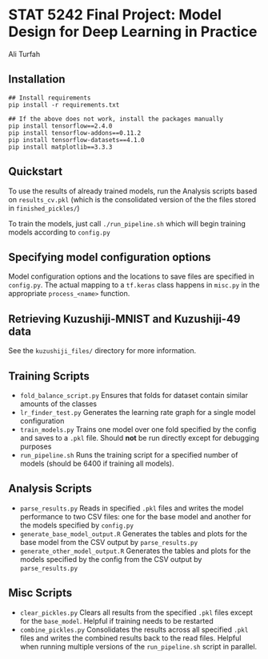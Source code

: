 # STAT 5242 Final Project: Model Design for Deep Learning in Practice
Ali Turfah

## Installation
```
## Install requirements
pip install -r requirements.txt

## If the above does not work, install the packages manually
pip install tensorflow==2.4.0
pip install tensorflow-addons==0.11.2
pip install tensorflow-datasets==4.1.0
pip install matplotlib==3.3.3
```

## Quickstart
To use the results of already trained models, run the Analysis scripts based on `results_cv.pkl` (which is the consolidated version of the the files stored in `finished_pickles/`)

To train the models, just call `./run_pipeline.sh` which will begin training models according to `config.py`

## Specifying model configuration options
Model configuration options and the locations to save files are specified in `config.py`. The actual mapping to a `tf.keras` class happens in `misc.py` in the appropriate `process_<name>` function.

## Retrieving Kuzushiji-MNIST and Kuzushiji-49 data
See the `kuzushiji_files/` directory for more information.

## Training Scripts
- `fold_balance_script.py` Ensures that folds for dataset contain similar amounts of the classes
- `lr_finder_test.py` Generates the learning rate graph for a single model configuration
- `train_models.py` Trains one model over one fold specified by the config and saves to a `.pkl` file. Should **not** be run directly except for debugging purposes
- `run_pipeline.sh` Runs the training script for a specified number of models (should be 6400 if training all models). 

## Analysis Scripts
- `parse_results.py` Reads in specified `.pkl` files and writes the model performance to two CSV files: one for the base model and another for the models specified by `config.py`
- `generate_base_model_output.R` Generates the tables and plots for the base model from the CSV output by `parse_results.py`
- `generate_other_model_output.R` Generates the tables and plots for the models specified by the config from the CSV output by `parse_results.py`

## Misc Scripts
- `clear_pickles.py` Clears all results from the specified `.pkl` files except for the `base_model`. Helpful if training needs to be restarted
- `combine_pickles.py` Consolidates the results across all specified `.pkl` files and writes the combined results back to the read files. Helpful when running multiple versions of the `run_pipeline.sh` script in parallel.
